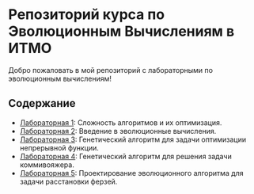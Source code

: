 # Репозиторий курса по Эволюционным Вычислениям в ИТМО

Добро пожаловать в мой репозиторий с лабораторными по эволюционным вычислениям!

## Содержание

- [Лабораторная 1](lab1/README.md): Сложность алгоритмов и их оптимизация.
- [Лабораторная 2](lab2/README.md): Введение в эволюционные вычисления.
- [Лабораторная 3](lab3/README.md): Генетический алгоритм для задачи оптимизации непрерывной функции.
- [Лабораторная 4](lab4/README.md): Генетический алгоритм для решения задачи коммивояжера.
- [Лабораторная 5](lab5/README.md): Проектирование эволюционного алгоритма для задачи расстановки ферзей.
